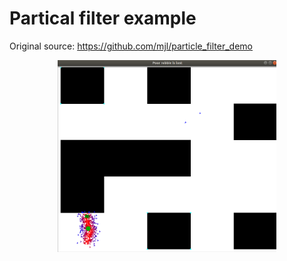 # Partical filter example
Original source: https://github.com/mjl/particle_filter_demo

<p align="center">
  <img src="images/pf.png" width="350" title="Particle filter">
</p>